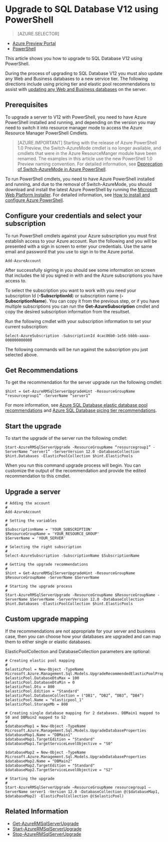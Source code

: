 <properties 
	pageTitle="Upgrade an Azure SQL server to V12 using PowerShell" 
	description="Upgrade an Azure SQL server to V12 using PowerShell." 
	services="sql-database" 
	documentationCenter="" 
	authors="stevestein" 
	manager="jeffreyg" 
	editor=""/>

<tags 
	ms.service="sql-database" 
	ms.workload="data-management" 
	ms.tgt_pltfrm="na" 
	ms.devlang="na" 
	ms.topic="article" 
	ms.date="10/08/2015" 
	ms.author="sstein"/>

# Upgrade to SQL Database V12 using PowerShell


> [AZURE.SELECTOR]
- [Azure Preview Portal](sql-database-v12-upgrade.md)
- [PowerShell](sql-database-upgrade-server.md)


This article shows you how to upgrade to SQL Database V12 using PowerShell. 

During the process of upgrading to SQL Database V12 you must also update any Web and Business databases to a new service tier. The following directions include using pricing tier and elastic pool recommendations to assist with [updating any Web and Business databases](sql-database-upgrade-new-service-tiers.md) on the server. 


## Prerequisites 

To upgrade a server to V12 with PowerShell, you need to have Azure PowerShell installed and running, and  depending on the version you may need to switch it into resource manager mode to access the Azure Resource Manager PowerShell Cmdlets. 

> [AZURE.IMPORTANT] Starting with the release of Azure PowerShell 1.0 Preview, the Switch-AzureMode cmdlet is no longer available, and cmdlets that were in the Azure ResourceManger module have been renamed. The examples in this article use the new PowerShell 1.0 Preview naming convention. For detailed information, see [Deprecation of Switch-AzureMode in Azure PowerShell](https://github.com/Azure/azure-powershell/wiki/Deprecation-of-Switch-AzureMode-in-Azure-PowerShell).

To run PowerShell cmdlets, you need to have Azure PowerShell installed and running, and due to the removal of Switch-AzureMode, you should download and install the latest Azure PowerShell by running the [Microsoft Web Platform Installer](http://go.microsoft.com/fwlink/p/?linkid=320376&clcid=0x409). For detailed information, see [How to install and configure Azure PowerShell](../powershell-install-configure.md).


## Configure your credentials and select your subscription

To run PowerShell cmdlets against your Azure subscription you must first establish access to your Azure account. Run the following and you will be presented with a sign in screen to enter your credentials. Use the same email and password that you use to sign in to the Azure portal.

	Add-AzureAccount

After successfully signing in you should see some information on screen that includes the Id you signed in with and the Azure subscriptions you have access to.

To select the subscription you want to work with you need your subscription Id (**-SubscriptionId**) or subscription name (**-SubscriptionName**). You can copy it from the previous step, or if you have multiple subscriptions you can run the **Get-AzureSubscription** cmdlet and copy the desired subscription information from the resultset.

Run the following cmdlet with your subscription information to set your current subscription:

	Select-AzureSubscription -SubscriptionId 4cac86b0-1e56-bbbb-aaaa-000000000000

The following commands will be run against the subscription you just selected above.

## Get Recommendations

To get the recommendation for the server upgrade run the following cmdlet: 

    $hint = Get-AzureRMSqlServerUpgradeHint -ResourceGroupName “resourcegroup1” -ServerName “server1” 

For more information, see [Azure SQL Database elastic database pool recommendations](sql-database-elastic-pool-portal.md#elastic-database-pool-pricing-tier-recommendations) and [Azure SQL Database picing tier recommendations](sql-database-service-tier-advisor.md). 



## Start the upgrade

To start the upgrade of the server run the following cmdlet: 

    Start-AzureRMSqlServerUpgrade -ResourceGroupName “resourcegroup1” -ServerName “server1” -ServerVersion 12.0 -DatabaseCollection $hint.Databases -ElasticPoolCollection $hint.ElasticPools  


When you run this command upgrade process will begin. You can customize the output of the recommendation and provide the edited recommendation to this cmdlet. 


## Upgrade a server


    # Adding the account
    #
    Add-AzureAccount
    
    # Setting the variables
    #
    $SubscriptionName = 'YOUR_SUBSCRIPTION' 
    $ResourceGroupName = 'YOUR_RESOURCE_GROUP' 
    $ServerName = 'YOUR_SERVER' 
    
    # Selecting the right subscription 
    # 
    Select-AzureSubscription -SubscriptionName $SubscriptionName 
    
    # Getting the upgrade recommendations 
    #
    $hint = Get-AzureRMSqlServerUpgradeHint -ResourceGroupName $ResourceGroupName -ServerName $ServerName 
    
    # Starting the upgrade process 
    #
    Start-AzureRMSqlServerUpgrade -ResourceGroupName $ResourceGroupName -ServerName $ServerName -ServerVersion 12.0 -DatabaseCollection $hint.Databases -ElasticPoolCollection $hint.ElasticPools  


## Custom upgrade mapping

If the recommendations are not appropriate for your server and business case, then you can choose how your databases are upgraded and can map them to either single or elastic databases.

ElasticPoolCollection and DatabaseCollection parameters are optional:
    
    # Creating elastic pool mapping
    #
    $elasticPool = New-Object -TypeName Microsoft.Azure.Management.Sql.Models.UpgradeRecommendedElasticPoolProperties 
    $elasticPool.DatabaseDtuMax = 100 
    $elasticPool.DatabaseDtuMin = 0 
    $elasticPool.Dtu = 800 
    $elasticPool.Edition = "Standard" 
    $elasticPool.DatabaseCollection = ("DB1", “DB2”, “DB3”, “DB4”) 
    $elasticPool.Name = "elasticpool_1" 
    $elasticPool.StorageMb = 800 
     
    # Creating single database mapping for 2 databases. DBMain1 mapped to S0 and DBMain2 mapped to S2
    #
    $databaseMap1 = New-Object -TypeName Microsoft.Azure.Management.Sql.Models.UpgradeDatabaseProperties 
    $databaseMap1.Name = "DBMain1" 
    $databaseMap1.TargetEdition = "Standard" 
    $databaseMap1.TargetServiceLevelObjective = "S0"
    
    $databaseMap2 = New-Object -TypeName Microsoft.Azure.Management.Sql.Models.UpgradeDatabaseProperties 
    $databaseMap2.Name = "DBMain2" 
    $databaseMap2.TargetEdition = "Standard" 
    $databaseMap2.TargetServiceLevelObjective = "S2"
     
    # Starting the upgrade
    #
    Start-AzureRMSqlServerUpgrade –ResourceGroupName resourcegroup1 –ServerName server1 -Version 12.0 -DatabaseCollection @($databaseMap1, $databaseMap2) -ElasticPoolCollection @($elasticPool) 

    




## Related Information

- [Get-AzureRMSqlServerUpgrade](https://msdn.microsoft.com/library/azure/mt603582.aspx)
- [Start-AzureRMSqlServerUpgrade](https://msdn.microsoft.com/library/azure/mt619403.aspx)
- [Stop-AzureRMSqlServerUpgrade](https://msdn.microsoft.com/library/azure/mt603589.aspx)

